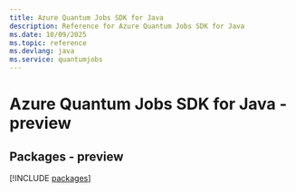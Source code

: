 ```yaml
---
title: Azure Quantum Jobs SDK for Java
description: Reference for Azure Quantum Jobs SDK for Java
ms.date: 10/09/2025
ms.topic: reference
ms.devlang: java
ms.service: quantumjobs
---
```

# Azure Quantum Jobs SDK for Java - preview
## Packages - preview
[!INCLUDE [packages](quantum-jobs-index.md)]